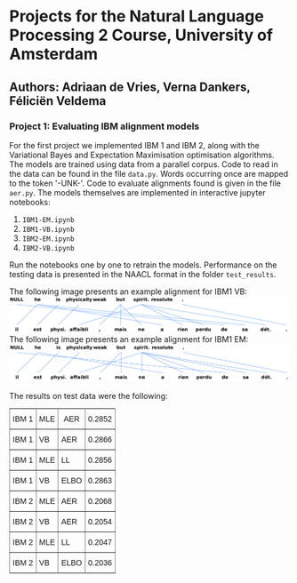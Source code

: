 # Projects for the Natural Language Processing 2 Course, University of Amsterdam
## Authors: Adriaan de Vries, Verna Dankers, Féliciën Veldema

### Project 1: Evaluating IBM alignment models

For the first project we implemented IBM 1 and IBM 2, along with the Variational Bayes and Expectation Maximisation optimisation algorithms.
The models are trained using data from a parallel corpus. Code to read in the data can be found in the file ```data.py```.
Words occurring once are mapped to the token '-UNK-'.
Code to evaluate alignments found is given in the file ```aer.py```.
The models themselves are implemented in interactive jupyter notebooks:
1. ```IBM1-EM.ipynb```
2. ```IBM1-VB.ipynb```
3. ```IBM2-EM.ipynb```
4. ```IBM2-VB.ipynb```

Run the notebooks one by one to retrain the models. Performance on the testing data is presented in the NAACL format in the folder ```test_results```.

The following image presents an example alignment for IBM1 VB:
<img src="Project1/garbage_vb.png" />
The following image presents an example alignment for IBM1 EM:
<img src="Project1/garbage_em.png" />

The results on test data were the following:
<style type="text/css">
.tg  {border-collapse:collapse;border-spacing:0;}
.tg td{font-family:Arial, sans-serif;font-size:14px;padding:10px 5px;border-style:solid;border-width:1px;overflow:hidden;word-break:normal;border-color:black;}
.tg th{font-family:Arial, sans-serif;font-size:14px;font-weight:normal;padding:10px 5px;border-style:solid;border-width:1px;overflow:hidden;word-break:normal;border-color:black;}
.tg .tg-us36{border-color:inherit;vertical-align:top}
</style>
<table class="tg">
  <tr>
    <th class="tg-us36">IBM 1</th>
    <th class="tg-us36">MLE</th>
    <th class="tg-us36">AER</th>
    <th class="tg-us36">0.2852<br></th>
  </tr>
  <tr>
    <td class="tg-us36">IBM 1</td>
    <td class="tg-us36">VB</td>
    <td class="tg-us36">AER</td>
    <td class="tg-us36">0.2866</td>
  </tr>
  <tr>
    <td class="tg-us36">IBM 1</td>
    <td class="tg-us36">MLE</td>
    <td class="tg-us36">LL</td>
    <td class="tg-us36">0.2856</td>
  </tr>
  <tr>
    <td class="tg-us36">IBM 1</td>
    <td class="tg-us36">VB</td>
    <td class="tg-us36">ELBO</td>
    <td class="tg-us36">0.2863</td>
  </tr>
  <tr>
    <td class="tg-us36">IBM 2</td>
    <td class="tg-us36">MLE</td>
    <td class="tg-us36">AER</td>
    <td class="tg-us36">0.2068</td>
  </tr>
  <tr>
    <td class="tg-us36">IBM 2</td>
    <td class="tg-us36">VB</td>
    <td class="tg-us36">AER</td>
    <td class="tg-us36">0.2054</td>
  </tr>
  <tr>
    <td class="tg-us36">IBM 2</td>
    <td class="tg-us36">MLE</td>
    <td class="tg-us36">LL</td>
    <td class="tg-us36">0.2047</td>
  </tr>
  <tr>
    <td class="tg-us36">IBM 2</td>
    <td class="tg-us36">VB</td>
    <td class="tg-us36">ELBO</td>
    <td class="tg-us36">0.2036</td>
  </tr>
</table>